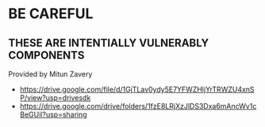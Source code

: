 <h1>BE CAREFUL</h1>

<h2>THESE ARE INTENTIALLY VULNERABLY COMPONENTS</h2>

Provided by Mitun Zavery
- https://drive.google.com/file/d/1GjTLav0ydy5E7YFWZHljYrTRWZU4xnSP/view?usp=drivesdk
- https://drive.google.com/drive/folders/1fzE8LRjXzJlDS3Dxa6mAncWv1cBeGUil?usp=sharing
